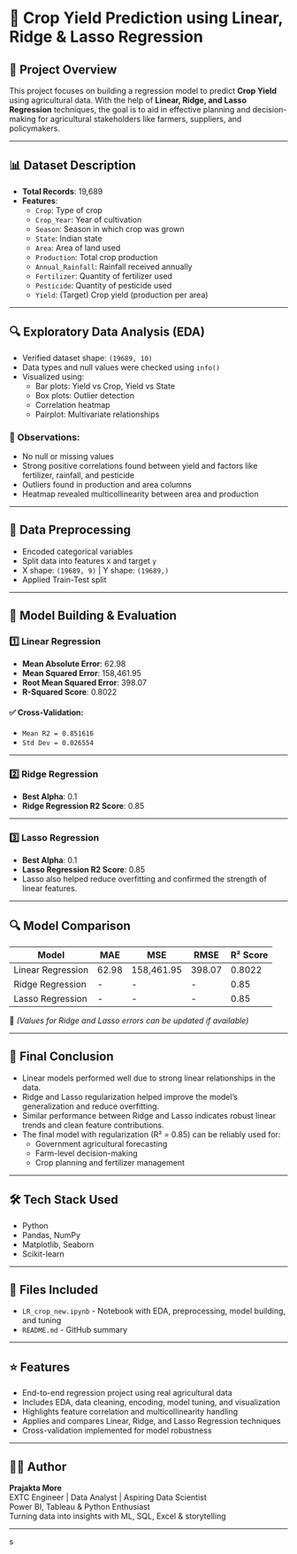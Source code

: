 # 🌾 Crop Yield Prediction using Linear, Ridge & Lasso Regression

## 📌 Project Overview

This project focuses on building a regression model to predict **Crop Yield** using agricultural data. With the help of **Linear, Ridge, and Lasso Regression** techniques, the goal is to aid in effective planning and decision-making for agricultural stakeholders like farmers, suppliers, and policymakers.

---

## 📊 Dataset Description

- **Total Records**: 19,689
- **Features**:
  - `Crop`: Type of crop
  - `Crop_Year`: Year of cultivation
  - `Season`: Season in which crop was grown
  - `State`: Indian state
  - `Area`: Area of land used
  - `Production`: Total crop production
  - `Annual_Rainfall`: Rainfall received annually
  - `Fertilizer`: Quantity of fertilizer used
  - `Pesticide`: Quantity of pesticide used
  - `Yield`: (Target) Crop yield (production per area)

---

## 🔍 Exploratory Data Analysis (EDA)

- Verified dataset shape: `(19689, 10)`
- Data types and null values were checked using `info()`
- Visualized using:
  - Bar plots: Yield vs Crop, Yield vs State
  - Box plots: Outlier detection
  - Correlation heatmap
  - Pairplot: Multivariate relationships

### 📌 Observations:
- No null or missing values
- Strong positive correlations found between yield and factors like fertilizer, rainfall, and pesticide
- Outliers found in production and area columns
- Heatmap revealed multicollinearity between area and production

---

## 🦖 Data Preprocessing

- Encoded categorical variables
- Split data into features `X` and target `y`
- X shape: `(19689, 9)` | Y shape: `(19689,)`
- Applied Train-Test split

---

## 💪 Model Building & Evaluation

### 1️⃣ Linear Regression

- **Mean Absolute Error**: 62.98  
- **Mean Squared Error**: 158,461.95  
- **Root Mean Squared Error**: 398.07  
- **R-Squared Score**: 0.8022

#### ✅ Cross-Validation:
- `Mean R2 = 0.851616`
- `Std Dev = 0.026554`

---

### 2️⃣ Ridge Regression

- **Best Alpha**: 0.1  
- **Ridge Regression R2 Score**: 0.85

---

### 3️⃣ Lasso Regression

- **Best Alpha**: 0.1  
- **Lasso Regression R2 Score**: 0.85  
- Lasso also helped reduce overfitting and confirmed the strength of linear features.

---

## 🔍 Model Comparison

| Model              | MAE    | MSE        | RMSE   | R² Score |
|-------------------|--------|------------|--------|----------|
| Linear Regression | 62.98  | 158,461.95 | 398.07 | 0.8022   |
| Ridge Regression  |   -    |     -      |   -    | 0.85     |
| Lasso Regression  |   -    |     -      |   -    | 0.85     |

📌 *(Values for Ridge and Lasso errors can be updated if available)*

---

## 🔺 Final Conclusion

- Linear models performed well due to strong linear relationships in the data.
- Ridge and Lasso regularization helped improve the model’s generalization and reduce overfitting.
- Similar performance between Ridge and Lasso indicates robust linear trends and clean feature contributions.
- The final model with regularization (R² = 0.85) can be reliably used for:
  - Government agricultural forecasting
  - Farm-level decision-making
  - Crop planning and fertilizer management

---

## 🛠️ Tech Stack Used

- Python
- Pandas, NumPy
- Matplotlib, Seaborn
- Scikit-learn

---

## 📁 Files Included

- `LR_crop_new.ipynb` - Notebook with EDA, preprocessing, model building, and tuning
- `README.md` - GitHub summary

---

## ⭐ Features

- End-to-end regression project using real agricultural data
- Includes EDA, data cleaning, encoding, model tuning, and visualization
- Highlights feature correlation and multicollinearity handling
- Applies and compares Linear, Ridge, and Lasso Regression techniques
- Cross-validation implemented for model robustness

---

## 👩‍💻 Author

**Prajakta More**  
EXTC Engineer | Data Analyst | Aspiring Data Scientist  
Power BI, Tableau & Python Enthusiast  
Turning data into insights with ML, SQL, Excel & storytelling

---
s
